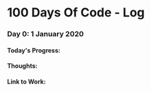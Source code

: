 # 100 Days Of Code - Log

### Day 0: 1 January 2020

#### Today's Progress:

#### Thoughts:

#### Link to Work:
